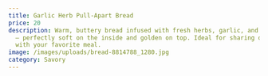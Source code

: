 ```yaml
---
title: Garlic Herb Pull-Apart Bread
price: 20
description: Warm, buttery bread infused with fresh herbs, garlic, and parmesan
  — perfectly soft on the inside and golden on top. Ideal for sharing or pairing
  with your favorite meal.
image: /images/uploads/bread-8814788_1280.jpg
category: Savory
---
```


